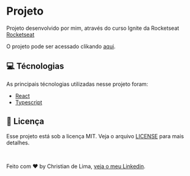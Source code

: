 # Projeto

Projeto desenvolvido por mim, através do curso Ignite da Rocketseat <a href="https://www.rocketseat.com.br/">Rocketseat</a>

O projeto pode ser acessado clikando <a href="https://to-do-by-christian-angeli.vercel.app/">aqui</a>.


## 💻 Técnologias

As principais técnologias utilizadas nesse projeto foram: 

- <a href="https://pt-br.reactjs.org/">React</a> 
- <a href="https://www.typescriptlang.org/">Typescript</a>

## 📝 Licença 
Esse projeto está sob a licença MIT. Veja o arquivo <a href="https://github.com/christian-angeli/to-do/blob/master/LICENSE.md">LICENSE</a> para mais detalhes.

<br/>

Feito com ♥ by Christian de Lima, <a href="https://www.linkedin.com/in/christian-de-lima-3678a314a/">veja o meu Linkedin</a>.
